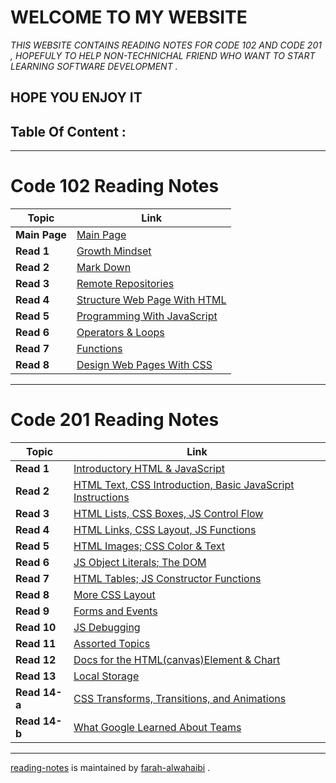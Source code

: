 # **WELCOME TO MY WEBSITE** 
*THIS WEBSITE CONTAINS READING NOTES FOR CODE 102 AND CODE 201 , HOPEFULY TO HELP NON-TECHNICHAL FRIEND WHO WANT TO START LEARNING SOFTWARE DEVELOPMENT .*

## **HOPE YOU ENJOY IT**
## **Table Of Content :**
***
# **Code 102 Reading Notes**
**Topic** | **Link**
----- | -----
**Main Page** | [Main Page](https://github.com/farahalwahaibi/Reading-Notes/blob/main/README.md) | 
**Read 1** | [Growth Mindset](https://github.com/farahalwahaibi/Reading-Notes/blob/main/GrowthMindset.md) 
**Read 2** | [Mark Down](https://github.com/farahalwahaibi/Reading-Notes/blob/main/Markdown.md) 
**Read 3** | [Remote Repositories](https://github.com/farahalwahaibi/Reading-Notes/blob/main/remote-repositories.md)
**Read 4** | [Structure Web Page With HTML](https://github.com/farahalwahaibi/Reading-Notes/blob/main/structure-web-page-with-html.md)
**Read 5** | [Programming With JavaScript](https://github.com/farahalwahaibi/Reading-Notes/blob/main/programming-with-JavaScript.md)
**Read 6** | [Operators & Loops](https://github.com/farahalwahaibi/Reading-Notes/blob/main/operators&loops.md)
**Read 7** | [Functions](https://github.com/farahalwahaibi/Reading-Notes/blob/main/Functions.md)
**Read 8** | [Design Web Pages With CSS](https://github.com/farahalwahaibi/Reading-Notes/blob/main/Design-web-pages-with-CSS.md) 
***

# **Code 201 Reading Notes**
**Topic** | **Link**
----- | ----- 
**Read 1** | [Introductory HTML & JavaScript](https://github.com/farahalwahaibi/Reading-Notes/blob/main/class-01.md)
**Read 2** | [HTML Text, CSS Introduction, Basic JavaScript Instructions](https://github.com/farahalwahaibi/Reading-Notes/blob/main/class-02.md)
**Read 3** | [HTML Lists, CSS Boxes, JS Control Flow](https://github.com/farahalwahaibi/Reading-Notes/blob/main/class-03.md)
**Read 4** |[HTML Links, CSS Layout, JS Functions](https://github.com/farahalwahaibi/Reading-Notes/blob/main/class-04.md)
**Read 5** | [HTML Images; CSS Color & Text](https://github.com/farahalwahaibi/Reading-Notes/blob/main-HTML-Images-CSS-Color&Text.md)   
**Read 6** | [JS Object Literals; The DOM](https://github.com/farahalwahaibi/Reading-Notes/blob/main/class-06.md)
**Read 7** | [HTML Tables; JS Constructor Functions](https://github.com/farahalwahaibi/Reading-Notes/blob/main/HTML-Tables-JS-Constructor-Functions.md)
**Read 8** | [More CSS Layout](https://github.com/farahalwahaibi/Reading-Notes/blob/main/class-08.md)
**Read 9** | [Forms and Events](https://github.com/farahalwahaibi/Reading-Notes/blob/main/Forms-and-Events.md)
**Read 10** | [JS Debugging](https://github.com/farahalwahaibi/Reading-Notes/blob/main/JS-Debugging.md)
**Read 11** | [Assorted Topics](https://github.com/farahalwahaibi/Reading-Notes/blob/main/Assorted-Topics.md)
**Read 12** | [Docs for the HTML(canvas)Element & Chart](https://github.com/farahalwahaibi/Reading-Notes/blob/main/Docs-for-the-HTML(canvas)Element-Chart.md)
**Read 13** | [Local Storage](https://github.com/farahalwahaibi/Reading-Notes/blob/main/Local-Storage.md)
**Read 14-a** | [CSS Transforms, Transitions, and Animations](https://github.com/farahalwahaibi/Reading-Notes/blob/main/CSS-Transforms,Transitions,Animations.md)
**Read 14-b** | [What Google Learned About Teams](https://github.com/farahalwahaibi/Reading-Notes/blob/main/What-Google-Learned-About-Teams.md)
***

[reading-notes](https://github.com/farahalwahaibi/Reading-Notes) is maintained by [farah-alwahaibi](https://github.com/farahalwahaibi) .
